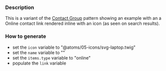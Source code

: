 ### Description
This is a variant of the [Contact Group](./?p=molecules-contact-group) pattern showing an example with an a Online contact link rendered inline with an icon (as seen on search results).

### How to generate
* set the `icon` variable to "@atoms/05-icons/svg-laptop.twig"
* set the `name` variable to ""
* set the `items.type` variable to "online"
* populate the `link` variable

